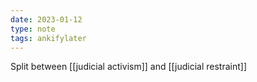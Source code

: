 ```yaml
---
date: 2023-01-12
type: note
tags: ankifylater
---
```


Split between [[judicial activism]] and [[judicial restraint]]
